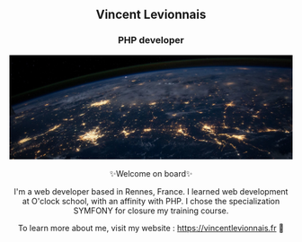 <div align="center"> 
  
<h2>Vincent Levionnais</h2> 

<h3>PHP developer</h3>

![Cover](https://github.com/vincentlevionnais/vincentlevionnais/blob/main/img/cover.jpg)  

✨Welcome on board✨

I'm a web developer based in Rennes, France. I learned web development at O'clock school, with an affinity with PHP. I chose the specialization SYMFONY for closure my training course.
  
To learn more about me, visit my website : https://vincentlevionnais.fr  :rocket:
  
</div>
